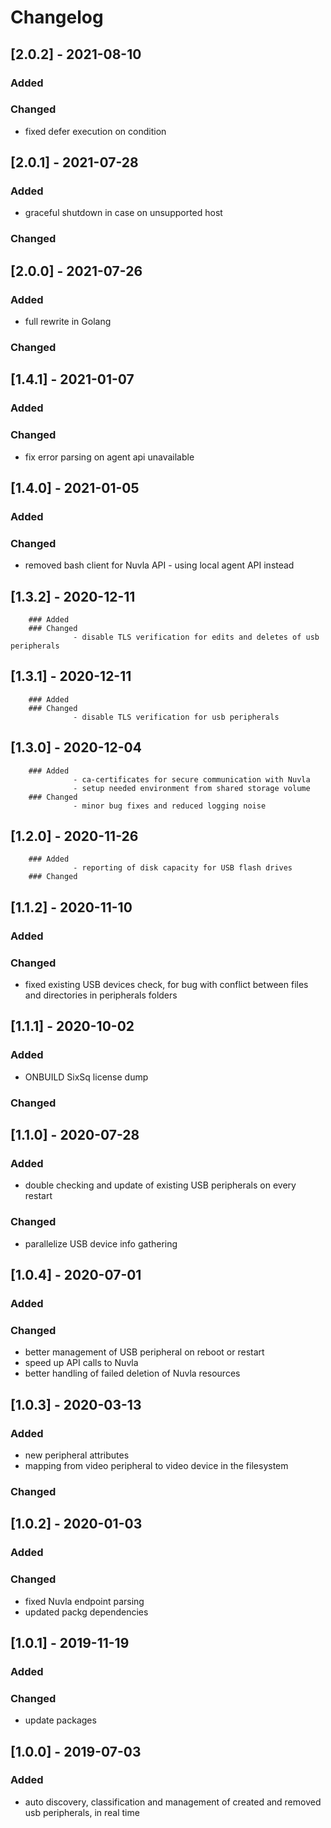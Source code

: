 # Changelog
## [2.0.2] - 2021-08-10
### Added
### Changed
 - fixed defer execution on condition
## [2.0.1] - 2021-07-28
### Added 
 - graceful shutdown in case on unsupported host
### Changed
## [2.0.0] - 2021-07-26
### Added 
 - full rewrite in Golang
### Changed
## [1.4.1] - 2021-01-07
### Added
### Changed
 - fix error parsing on agent api unavailable
## [1.4.0] - 2021-01-05
### Added
### Changed
 - removed bash client for Nuvla API - using local agent API instead
## [1.3.2] - 2020-12-11
        ### Added
        ### Changed
                  - disable TLS verification for edits and deletes of usb peripherals
## [1.3.1] - 2020-12-11
        ### Added
        ### Changed
                  - disable TLS verification for usb peripherals
## [1.3.0] - 2020-12-04
        ### Added 
                  - ca-certificates for secure communication with Nuvla 
                  - setup needed environment from shared storage volume
        ### Changed
                  - minor bug fixes and reduced logging noise
## [1.2.0] - 2020-11-26
        ### Added 
                  - reporting of disk capacity for USB flash drives
        ### Changed
## [1.1.2] - 2020-11-10
### Added
### Changed
- fixed existing USB devices check, for bug with conflict between files and directories in peripherals folders
## [1.1.1] - 2020-10-02
### Added 
- ONBUILD SixSq license dump
### Changed
## [1.1.0] - 2020-07-28
### Added 
- double checking and update of existing USB peripherals on every restart
### Changed
- parallelize USB device info gathering
## [1.0.4] - 2020-07-01
### Added
### Changed
- better management of USB peripheral on reboot or restart
- speed up API calls to Nuvla
- better handling of failed deletion of Nuvla resources
## [1.0.3] - 2020-03-13
### Added 
- new peripheral attributes 
- mapping from video peripheral to video device in the filesystem
### Changed
## [1.0.2] - 2020-01-03
### Added
### Changed
- fixed Nuvla endpoint parsing
- updated packg dependencies
## [1.0.1] - 2019-11-19
### Added
### Changed
- update packages
## [1.0.0] - 2019-07-03
### Added
  - auto discovery, classification and management of created and removed usb peripherals, in real time

